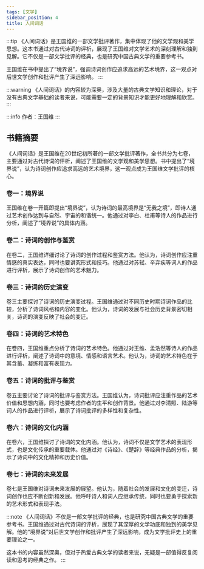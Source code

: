 ```yaml
---
tags: [文学]
sidebar_position: 4
title: 人间词话
---
```


:::tip
《人间词话》是王国维的一部文学批评著作，集中体现了他的文学观和美学思想。这本书通过对古代诗词的评析，展现了王国维对文学艺术的深刻理解和独到见解。它不仅是一部文学批评的经典，也是研究中国古典文学的重要参考书。

王国维在书中提出了“境界说”，强调诗词创作应追求高远的艺术境界，这一观点对后世文学创作和批评产生了深远影响。
:::

:::warning
《人间词话》的内容较为深奥，涉及大量的古典文学知识和理论，对于没有古典文学基础的读者来说，可能需要一定的背景知识才能更好地理解和欣赏。
:::

:::info
作者：王国维
:::

## 书籍摘要

《人间词话》是王国维在20世纪初所著的一部文学批评著作，全书共分为七卷，主要通过对古代诗词的评析，阐述了王国维的文学观和美学思想。书中提出了“境界说”，认为诗词创作应追求高远的艺术境界，这一观点成为王国维文学批评的核心。

### 卷一：境界说
王国维在卷一开篇即提出“境界说”，认为诗词的最高境界是“无我之境”，即诗人通过艺术创作达到与自然、宇宙的和谐统一。他通过对李白、杜甫等诗人的作品进行分析，阐述了“境界说”的具体内涵。

### 卷二：诗词的创作与鉴赏
在卷二，王国维详细讨论了诗词的创作过程和鉴赏方法。他认为，诗词创作应注重情感的真实表达，同时也要讲究形式和技巧。他通过对苏轼、辛弃疾等词人的作品进行评析，展示了诗词创作的艺术魅力。

### 卷三：诗词的历史演变
卷三主要探讨了诗词的历史演变过程。王国维通过对不同历史时期诗词作品的比较，分析了诗词风格和内容的变化。他认为，诗词的发展与社会历史背景密切相关，诗词的演变反映了社会的变迁。

### 卷四：诗词的艺术特色
在卷四，王国维重点分析了诗词的艺术特色。他通过对王维、孟浩然等诗人的作品进行评析，阐述了诗词中的意境、情感和语言艺术。他认为，诗词的艺术特色在于其含蓄、凝练和富有表现力。

### 卷五：诗词的批评与鉴赏
卷五主要讨论了诗词的批评与鉴赏方法。王国维认为，诗词批评应注重作品的艺术价值和思想内涵，同时也要考虑作者的生平和创作背景。他通过对李清照、陆游等词人的作品进行评析，展示了诗词批评的多样性和复杂性。

### 卷六：诗词的文化内涵
在卷六，王国维探讨了诗词的文化内涵。他认为，诗词不仅是文学艺术的表现形式，也是文化传承的重要载体。他通过对《诗经》、《楚辞》等经典作品的分析，揭示了诗词中的文化精神和历史价值。

### 卷七：诗词的未来发展
卷七是王国维对诗词未来发展的展望。他认为，随着社会的发展和文化的变迁，诗词创作也应不断创新和发展。他呼吁诗人和词人应继承传统，同时也要勇于探索新的艺术形式和表现手法。

:::note
《人间词话》不仅是一部文学批评的经典，也是研究中国古典文学的重要参考书。王国维通过对古代诗词的评析，展现了其深厚的文学功底和独到的美学见解。他的“境界说”对后世文学创作和批评产生了深远影响，成为文学批评史上的重要理论之一。

这本书的内容虽然深奥，但对于热爱古典文学的读者来说，无疑是一部值得反复阅读和思考的经典之作。
:::